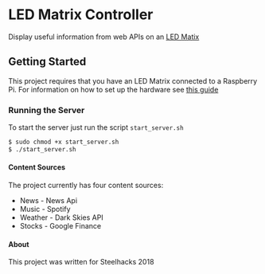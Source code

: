 # LED Matrix Controller

Display useful information from web APIs on an [LED Matix](https://www.adafruit.com/product/420)

## Getting Started

This project requires that you have an LED Matrix connected to a Raspberry Pi. For information on how to set up the hardware see [this guide](https://learn.adafruit.com/adafruit-rgb-matrix-plus-real-time-clock-hat-for-raspberry-pi/driving-matrices)

### Running the Server

To start the server just run the script `start_server.sh`

```bash
$ sudo chmod +x start_server.sh
$ ./start_server.sh
```

#### Content Sources
The project currently has four content sources:
 * News - News Api
 * Music - Spotify
 * Weather - Dark Skies API
 * Stocks - Google Finance
 

#### About
This project was written for Steelhacks 2018

